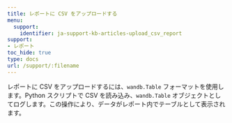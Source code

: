 ```yaml
---
title: レポートに CSV をアップロードする
menu:
  support:
    identifier: ja-support-kb-articles-upload_csv_report
support:
- レポート
toc_hide: true
type: docs
url: /support/:filename
---
```


レポートに CSV をアップロードするには、`wandb.Table` フォーマットを使用します。Python スクリプトで CSV を読み込み、`wandb.Table` オブジェクトとしてログします。この操作により、データがレポート内でテーブルとして表示されます。